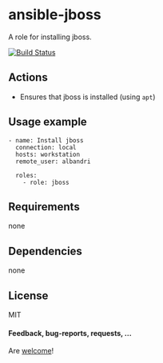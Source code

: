 ansible-jboss
====================

A role for installing jboss.

[![Build Status](https://api.travis-ci.org/AlbanAndrieu/ansible-jboss.png?branch=master)](https://travis-ci.org/AlbanAndrieu/ansible-jboss)

## Actions

- Ensures that jboss is installed (using `apt`)

Usage example
------------

    - name: Install jboss
      connection: local  
      hosts: workstation
      remote_user: albandri
      
      roles:
        - role: jboss     
      
Requirements
------------

none

Dependencies
------------

none

License
-------

MIT

#### Feedback, bug-reports, requests, ...

Are [welcome](https://github.com/AlbanAndrieu/ansible-jboss/issues)!

